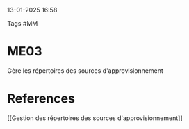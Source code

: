 13-01-2025 16:58

Tags #MM 

# ME03

Gère les répertoires des sources d'approvisionnement
# References
[[Gestion des répertoires des sources d'approvisionnement]]